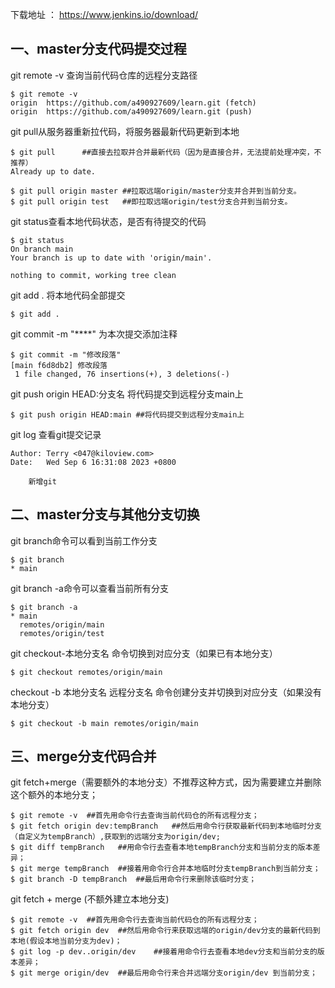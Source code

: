 下载地址 ： https://www.jenkins.io/download/



## 一、master分支代码提交过程

git remote -v 查询当前代码仓库的远程分支路径

```
$ git remote -v
origin  https://github.com/a490927609/learn.git (fetch)
origin  https://github.com/a490927609/learn.git (push)
```



git pull从服务器重新拉代码，将服务器最新代码更新到本地

```
$ git pull		##直接去拉取并合并最新代码（因为是直接合并，无法提前处理冲突，不推荐）
Already up to date.
```

```
$ git pull origin master ##拉取远端origin/master分支并合并到当前分支。
$ git pull origin test   ##即拉取远端origin/test分支合并到当前分支。  
```



git status查看本地代码状态，是否有待提交的代码

```
$ git status
On branch main
Your branch is up to date with 'origin/main'.

nothing to commit, working tree clean
```



git add . 将本地代码全部提交

```
$ git add .
```



git commit -m "****" 为本次提交添加注释

```
$ git commit -m "修改段落"
[main f6d8db2] 修改段落
 1 file changed, 76 insertions(+), 3 deletions(-)
```



git push  origin HEAD:分支名	将代码提交到远程分支main上

```
$ git push origin HEAD:main ##将代码提交到远程分支main上
```



git log 查看git提交记录

    Author: Terry <047@kiloview.com>
    Date:   Wed Sep 6 16:31:08 2023 +0800
    
        新增git





## 二、master分支与其他分支切换

git branch命令可以看到当前工作分支

```
$ git branch
* main
```



git branch -a命令可以查看当前所有分支

	$ git branch -a
	* main
	  remotes/origin/main
	  remotes/origin/test



git checkout-本地分支名 命令切换到对应分支（如果已有本地分支）

```
$ git checkout remotes/origin/main
```



checkout -b 本地分支名 远程分支名 命令创建分支并切换到对应分支（如果没有本地分支）

```
$ git checkout -b main remotes/origin/main
```





## 三、merge分支代码合并

git fetch+merge（需要额外的本地分支）不推荐这种方式，因为需要建立并删除这个额外的本地分支；

```
$ git remote -v  ##首先用命令行去查询当前代码仓的所有远程分支；
$ git fetch origin dev:tempBranch	##然后用命令行获取最新代码到本地临时分支（自定义为tempBranch）,获取到的远端分支为origin/dev;
$ git diff tempBranch	##用命令行去查看本地tempBranch分支和当前分支的版本差异；
$ git merge tempBranch	##接着用命令行合并本地临时分支tempBranch到当前分支；
$ git branch -D tempBranch	##最后用命令行来删除该临时分支；
```

git fetch + merge (不额外建立本地分支)

```
$ git remote -v  ##首先用命令行去查询当前代码仓的所有远程分支；
$ git fetch origin dev  ##然后用命令行来获取远端的origin/dev分支的最新代码到本地(假设本地当前分支为dev)；
$ git log -p dev..origin/dev	##接着用命令行去查看本地dev分支和当前分支的版本差异；
$ git merge origin/dev	##最后用命令行来合并远端分支origin/dev 到当前分支；
```

